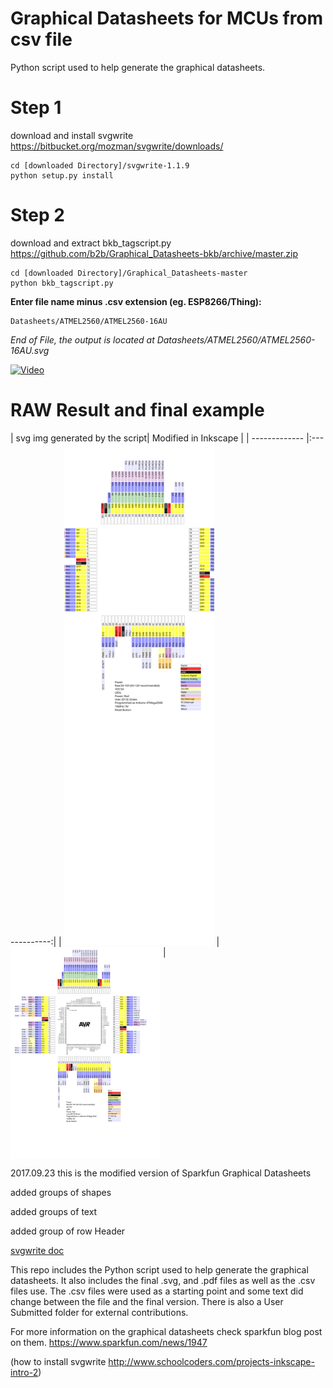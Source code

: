 # Graphical Datasheets for MCUs from csv file

Python script used to help generate the graphical datasheets.


# Step 1
download and install svgwrite
https://bitbucket.org/mozman/svgwrite/downloads/
```
cd [downloaded Directory]/svgwrite-1.1.9
python setup.py install
```

# Step 2
download and extract bkb_tagscript.py
https://github.com/b2b/Graphical_Datasheets-bkb/archive/master.zip

```
cd [downloaded Directory]/Graphical_Datasheets-master
python bkb_tagscript.py
```
**Enter file name minus .csv extension (eg. ESP8266/Thing):**
```
Datasheets/ATMEL2560/ATMEL2560-16AU
```
*End of File, the output is located at Datasheets/ATMEL2560/ATMEL2560-16AU.svg*

[![Video](http://img.youtube.com/vi/skr3AqV6k20/0.jpg)](http://www.youtube.com/watch?v=skr3AqV6k20)

# RAW Result and final example
<html>
    <style type="text/css">
    .myimage {
       vertical-align: top;
    }  
    </style>
 </html> 
| svg img generated by the script| Modified in Inkscape | 
| ------------- |:-------------:| 
| <img src="https://github.com/b2b/Graphical_Datasheets-bkb/blob/master/Datasheets/ATMEL2560/ATMEL2560-16AU.svg" width="240px">     |<img class=myimage src="https://github.com/b2b/Graphical_Datasheets-bkb/blob/master/Datasheets/ATMEL2560/ATMEL2560-16AU_ok.svg" width="240px"> | 

 
2017.09.23 this is the modified version of Sparkfun Graphical Datasheets

added groups of shapes

added groups of text

added group of row Header

[svgwrite doc](http://svgwrite.readthedocs.io/en/master/overview.html)


This repo includes the Python script used to help generate the graphical datasheets.  It also includes the final .svg, and .pdf files as well as the .csv files use.  The .csv files were used as a starting point and some text did change between the file and the final version.  There is also a User Submitted folder for external contributions.

For more information on the graphical datasheets check sparkfun blog post on them.
https://www.sparkfun.com/news/1947

(how to install svgwrite http://www.schoolcoders.com/projects-inkscape-intro-2)
